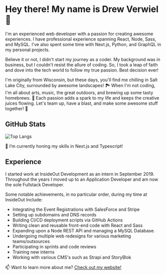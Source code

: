 # Hey there! My name is Drew Verwiel 👋

I'm an experienced web developer with a passion for creating awesome experiences. I have professional experience spanning React, Node, Sass, and MySQL. 
I've also spent some time with Next.js, Python, and GraphQL in my personal projects.

Believe it or not, I didn't start my journey as a coder. My background was in business, but I couldn't resist the allure of coding. So, I took a leap of faith and dove into the tech world to follow my true passion. Best decision ever!

I'm originally from Wisconsin, but these days, you'll find me chilling in Salt Lake City, surrounded by awesome landscapes! 🏞️ When I'm not coding, I'm all about arts, music, the great outdoors, and brewing up some tasty homebrews. 🍻 Each passion adds a spark to my life and keeps the creative juices flowing. Let's team up, have a blast, and make some awesome stuff together! 🌟

## GitHub Stats
![Top Langs](https://github-readme-stats.vercel.app/api/top-langs/?username=verwiel&layout=compact)

🌱 I’m currently honing my skills in Next.js and Typescript!

## Experience

I started work at InsideOut Development as an intern in September 2019. Throughout the years I moved up to an Application Developer and am now the sole Fullstack Developer.

Some notable achievements, in no particular order, during my time at InsideOut Include:
- Integrating the Event Registrations with SalesForce and Stripe
- Setting up subdomains and DNS records
- Building CI/CD deployment scripts via GitHub Actions
- Writing clean and reusable front-end code with React and Sass
- Expanding upon a Node REST API and managing a MySQL Database.
- Undergoing multiple web redesigns for various marketing teams/outsources
- Participating in sprints and code reviews
- Training new interns
- Working with various CMS's such as Strapi and StoryBlok


📫 Want to learn more about me? [Check out my website!](https://drew-verwiel.vercel.app/)
<!--
Here are some ideas to get you started:

- 🔭 I’m currently working on ...
- 🌱 I’m currently learning ...
- 👯 I’m looking to collaborate on ...
- 🤔 I’m looking for help with ...
- 💬 Ask me about ...
- 📫 How to reach me: ...
- 😄 Pronouns: ...
- ⚡ Fun fact: ...
-->

